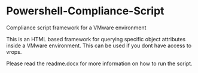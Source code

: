 # Powershell-Compliance-Script
Compliance script framework for a VMware environment

This is an HTML based framework for querying specific object attributes inside a VMware environment.
This can be used if you dont have access to vrops.

Please read the readme.docx for more information on how to run the script.


